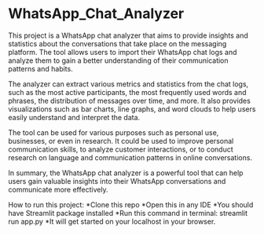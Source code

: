 # WhatsApp_Chat_Analyzer
This project is a WhatsApp chat analyzer that aims to provide insights and statistics about the conversations that take place on the messaging platform. The tool allows users to import their WhatsApp chat logs and analyze them to gain a better understanding of their communication patterns and habits.

The analyzer can extract various metrics and statistics from the chat logs, such as the most active participants, the most frequently used words and phrases, the distribution of messages over time, and more. It also provides visualizations such as bar charts, line graphs, and word clouds to help users easily understand and interpret the data.

The tool can be used for various purposes such as personal use, businesses, or even in research. It could be used to improve personal communication skills, to analyze customer interactions, or to conduct research on language and communication patterns in online conversations.

In summary, the WhatsApp chat analyzer is a powerful tool that can help users gain valuable insights into their WhatsApp conversations and communicate more effectively.

How to run this project:
*Clone this repo
*Open this in any IDE
*You should have Streamlit package installed
*Run this command in terminal: streamlit run app.py
*It will get started on your localhost in your browser.
